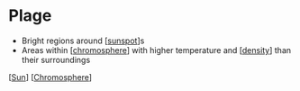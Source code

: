 # Plage

- Bright regions around [[sunspot]]s
- Areas within [[chromosphere]] with higher temperature and [[density]] than their surroundings

[[Sun]] [[Chromosphere]]

[//begin]: # "Autogenerated link references for markdown compatibility"
[sunspot]: sunspot "Sunspot"
[Chromosphere]: chromosphere "Chromosphere"
[density]: density "Density"
[Sun]: sun "Sun"
[//end]: # "Autogenerated link references"